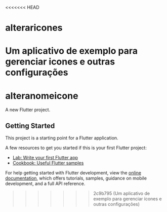 <<<<<<< HEAD
# alteraricones
 Um aplicativo de exemplo para gerenciar icones e outras configurações
=======
# alteranomeicone

A new Flutter project.

## Getting Started

This project is a starting point for a Flutter application.

A few resources to get you started if this is your first Flutter project:

- [Lab: Write your first Flutter app](https://docs.flutter.dev/get-started/codelab)
- [Cookbook: Useful Flutter samples](https://docs.flutter.dev/cookbook)

For help getting started with Flutter development, view the
[online documentation](https://docs.flutter.dev/), which offers tutorials,
samples, guidance on mobile development, and a full API reference.
>>>>>>> 2c9b795 (Um aplicativo de exemplo para gerenciar ícones e outras configurações)
